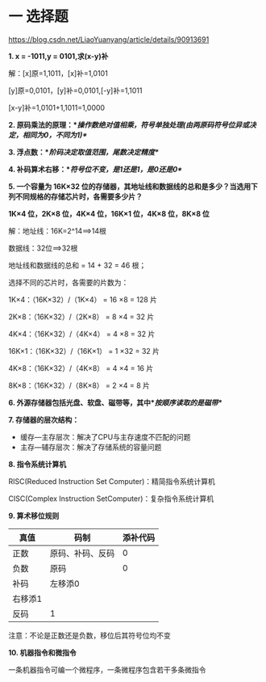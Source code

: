 # 一 选择题

https://blog.csdn.net/LiaoYuanyang/article/details/90913691

**1. x = -1011,y = 0101,求(x-y)补**

解：[x]原=1,1011，[x]补=1,0101

[y]原=0,0101，[y]补=0,0101,[-y]补=1,1011

[x-y]补=1,0101+1,1011=1,0000

**2. 原码乘法的原理：\**操作数绝对值相乘，符号单独处理(由两原码符号位异或决定，相同为0，不同为1)\****

**3. 浮点数：\**阶码决定取值范围，尾数决定精度\****

**4. 补码算术右移：\**符号位不变，是1还是1，是0还是0\****

**5. 一个容量为 16K×32 位的存储器，其地址线和数据线的总和是多少？当选用下列不同规格的存储芯片时，各需要多少片？**

**1K×4 位，2K×8 位，4K×4 位，16K×1 位，4K×8 位，8K×8 位**

解：地址线：16K=2^14==>14根

数据线：32位==>32根

地址线和数据线的总和 = 14 + 32 = 46 根；

选择不同的芯片时，各需要的片数为：

1K×4：（16K×32）/（1K×4） = 16 ×8 = 128 片

2K×8：（16K×32）/（2K×8） = 8 ×4 = 32 片

4K×4：（16K×32）/（4K×4） = 4 ×8 = 32 片

16K×1：（16K×32）/（16K×1） = 1 ×32 = 32 片

4K×8：（16K×32）/（4K×8） = 4 ×4 = 16 片

8K×8：（16K×32）/（8K×8） = 2 ×4 = 8 片

**6. 外源存储器包括光盘、软盘、磁带等，其中\**按顺序读取的是磁带\****

**7. 存储器的层次结构：**

- 缓存—主存层次：解决了CPU与主存速度不匹配的问题
- 主存—辅存层次：解决了存储系统的容量问题

**8. 指令系统计算机**

RISC(Reduced Instruction Set Computer)：精简指令系统计算机

CISC(Complex Instruction SetComputer)：复杂指令系统计算机

**9. 算术移位规则**

| 真值    | 码制             | 添补代码 |
| ------- | ---------------- | -------- |
| 正数    | 原码、补码、反码 | 0        |
| 负数    | 原码             | 0        |
| 补码    | 左移添0          |          |
| 右移添1 |                  |          |
| 反码    | 1                |          |

注意：不论是正数还是负数，移位后其符号位均不变

**10. 机器指令和微指令**

一条机器指令可编一个微程序，一条微程序包含若干多条微指令